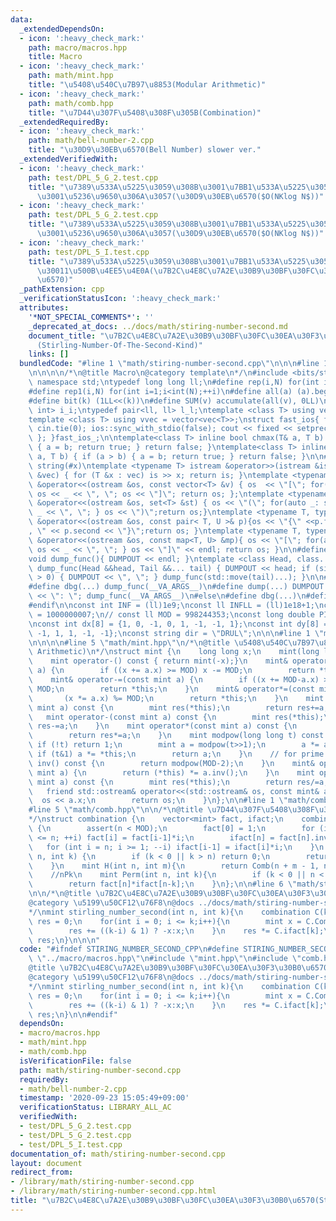 ```yaml
---
data:
  _extendedDependsOn:
  - icon: ':heavy_check_mark:'
    path: macro/macros.hpp
    title: Macro
  - icon: ':heavy_check_mark:'
    path: math/mint.hpp
    title: "\u5408\u540C\u7B97\u8853(Modular Arithmetic)"
  - icon: ':heavy_check_mark:'
    path: math/comb.hpp
    title: "\u7D44\u307F\u5408\u308F\u305B(Combination)"
  _extendedRequiredBy:
  - icon: ':heavy_check_mark:'
    path: math/bell-number-2.cpp
    title: "\u30D9\u30EB\u6570(Bell Number) slower ver."
  _extendedVerifiedWith:
  - icon: ':heavy_check_mark:'
    path: test/DPL_5_G_2.test.cpp
    title: "\u7389\u533A\u5225\u3059\u308B\u3001\u7BB1\u533A\u5225\u3057\u306A\u3044\
      \u3001\u5236\u9650\u306A\u3057(\u30D9\u30EB\u6570($O(NKlog N$))"
  - icon: ':heavy_check_mark:'
    path: test/DPL_5_G_2.test.cpp
    title: "\u7389\u533A\u5225\u3059\u308B\u3001\u7BB1\u533A\u5225\u3057\u306A\u3044\
      \u3001\u5236\u9650\u306A\u3057(\u30D9\u30EB\u6570($O(NKlog N$))"
  - icon: ':heavy_check_mark:'
    path: test/DPL_5_I.test.cpp
    title: "\u7389\u533A\u5225\u3059\u308B\u3001\u7BB1\u533A\u5225\u3057\u306A\u3044\
      \u30011\u500B\u4EE5\u4E0A(\u7B2C\u4E8C\u7A2E\u30B9\u30BF\u30FC\u30EA\u30F3\u30B0\
      \u6570)"
  _pathExtension: cpp
  _verificationStatusIcon: ':heavy_check_mark:'
  attributes:
    '*NOT_SPECIAL_COMMENTS*': ''
    _deprecated_at_docs: ../docs/math/stiring-number-second.md
    document_title: "\u7B2C\u4E8C\u7A2E\u30B9\u30BF\u30FC\u30EA\u30F3\u30B0\u6570\
      (Stirling-Number-Of-The-Second-Kind)"
    links: []
  bundledCode: "#line 1 \"math/stiring-number-second.cpp\"\n\n\n#line 1 \"macro/macros.hpp\"\
    \n\n\n\n/*\n@title Macro\n@category template\n*/\n#include <bits/stdc++.h>\nusing\
    \ namespace std;\ntypedef long long ll;\n#define rep(i,N) for(int i=0;i<int(N);++i)\n\
    #define rep1(i,N) for(int i=1;i<int(N);++i)\n#define all(a) (a).begin(),(a).end()\n\
    #define bit(k) (1LL<<(k))\n#define SUM(v) accumulate(all(v), 0LL)\n\ntypedef pair<int,\
    \ int> i_i;\ntypedef pair<ll, ll> l_l;\ntemplate <class T> using vec = vector<T>;\n\
    template <class T> using vvec = vector<vec<T>>;\nstruct fast_ios{ fast_ios(){\
    \ cin.tie(0); ios::sync_with_stdio(false); cout << fixed << setprecision(20);\
    \ }; }fast_ios_;\n\ntemplate<class T> inline bool chmax(T& a, T b) { if (a < b)\
    \ { a = b; return true; } return false; }\ntemplate<class T> inline bool chmin(T&\
    \ a, T b) { if (a > b) { a = b; return true; } return false; }\n\n#define TOSTRING(x)\
    \ string(#x)\ntemplate <typename T> istream &operator>>(istream &is, vector<T>\
    \ &vec) { for (T &x : vec) is >> x; return is; }\ntemplate <typename T> ostream\
    \ &operator<<(ostream &os, const vector<T> &v) { os  << \"[\"; for(auto _: v)\
    \ os << _ << \", \"; os << \"]\"; return os; };\ntemplate <typename T> ostream\
    \ &operator<<(ostream &os, set<T> &st) { os << \"(\"; for(auto _: st) { os <<\
    \ _ << \", \"; } os << \")\";return os;}\ntemplate <typename T, typename U> ostream\
    \ &operator<<(ostream &os, const pair< T, U >& p){os << \"{\" <<p.first << \"\
    , \" << p.second << \"}\";return os; }\ntemplate <typename T, typename U> ostream\
    \ &operator<<(ostream &os, const map<T, U> &mp){ os << \"[\"; for(auto _: mp){\
    \ os << _ << \", \"; } os << \"]\" << endl; return os; }\n\n#define DUMPOUT cerr\n\
    void dump_func(){ DUMPOUT << endl; }\ntemplate <class Head, class... Tail> void\
    \ dump_func(Head &&head, Tail &&... tail) { DUMPOUT << head; if (sizeof...(Tail)\
    \ > 0) { DUMPOUT << \", \"; } dump_func(std::move(tail)...); }\n\n#ifdef DEBUG\n\
    #define dbg(...) dump_func(__VA_ARGS__)\n#define dump(...) DUMPOUT << string(#__VA_ARGS__)\
    \ << \": \"; dump_func(__VA_ARGS__)\n#else\n#define dbg(...)\n#define dump(...)\n\
    #endif\n\nconst int INF = (ll)1e9;\nconst ll INFLL = (ll)1e18+1;\nconst ll MOD\
    \ = 1000000007;\n// const ll MOD = 998244353;\nconst long double PI = acos(-1.0);\n\
    \nconst int dx[8] = {1, 0, -1, 0, 1, -1, -1, 1};\nconst int dy[8] = {0, 1, 0,\
    \ -1, 1, 1, -1, -1};\nconst string dir = \"DRUL\";\n\n\n#line 1 \"math/mint.hpp\"\
    \n\n\n\n#line 5 \"math/mint.hpp\"\n/*\n@title \u5408\u540C\u7B97\u8853(Modular\
    \ Arithmetic)\n*/\nstruct mint {\n    long long x;\n    mint(long long _x=0):x((_x%MOD+MOD)%MOD){}\n\
    \    mint operator-() const { return mint(-x);}\n    mint& operator+=(const mint\
    \ a) {\n        if ((x += a.x) >= MOD) x -= MOD;\n        return *this;\n    }\n\
    \    mint& operator-=(const mint a) {\n        if ((x += MOD-a.x) >= MOD) x -=\
    \ MOD;\n        return *this;\n    }\n    mint& operator*=(const mint a) {\n \
    \       (x *= a.x) %= MOD;\n        return *this;\n    }\n    mint operator+(const\
    \ mint a) const {\n        mint res(*this);\n        return res+=a;\n    }\n \
    \   mint operator-(const mint a) const {\n        mint res(*this);\n        return\
    \ res-=a;\n    }\n    mint operator*(const mint a) const {\n        mint res(*this);\n\
    \        return res*=a;\n    }\n    mint modpow(long long t) const {\n       \
    \ if (!t) return 1;\n        mint a = modpow(t>>1);\n        a *= a;\n       \
    \ if (t&1) a *= *this;\n        return a;\n    }\n    // for prime MOD\n    mint\
    \ inv() const {\n        return modpow(MOD-2);\n    }\n    mint& operator/=(const\
    \ mint a) {\n        return (*this) *= a.inv();\n    }\n    mint operator/(const\
    \ mint a) const {\n        mint res(*this);\n        return res/=a;\n    }\n \
    \   friend std::ostream& operator<<(std::ostream& os, const mint& a){\n      \
    \  os << a.x;\n        return os;\n    }\n};\n\n#line 1 \"math/comb.hpp\"\n\n\n\
    #line 5 \"math/comb.hpp\"\n\n/*\n@title \u7D44\u307F\u5408\u308F\u305B(Combination)\n\
    */\nstruct combination {\n    vector<mint> fact, ifact;\n    combination(int n):fact(n+1),ifact(n+1)\
    \ {\n        assert(n < MOD);\n        fact[0] = 1;\n        for (int i = 1; i\
    \ <= n; ++i) fact[i] = fact[i-1]*i;\n        ifact[n] = fact[n].inv();\n     \
    \   for (int i = n; i >= 1; --i) ifact[i-1] = ifact[i]*i;\n    }\n    mint Comb(int\
    \ n, int k) {\n        if (k < 0 || k > n) return 0;\n        return fact[n]*ifact[k]*ifact[n-k];\n\
    \    }\n    mint H(int n, int m){\n        return Comb(n + m - 1, n);\n    }\n\
    \    //nPk\n    mint Perm(int n, int k){\n        if (k < 0 || n < k) return 0;\n\
    \        return fact[n]*ifact[n-k];\n    }\n};\n\n#line 6 \"math/stiring-number-second.cpp\"\
    \n\n/*\n@title \u7B2C\u4E8C\u7A2E\u30B9\u30BF\u30FC\u30EA\u30F3\u30B0\u6570(Stirling-Number-Of-The-Second-Kind)\n\
    @category \u5199\u50CF12\u76F8\n@docs ../docs/math/stiring-number-second.md\n\
    */\nmint stirling_number_second(int n, int k){\n    combination C(k+1);\n    mint\
    \ res = 0;\n    for(int i = 0; i <= k;i++){\n        mint x = C.Comb(k, i) * mint(i).modpow(n);\n\
    \        res += ((k-i) & 1) ? -x:x;\n    }\n    res *= C.ifact[k];\n    return\
    \ res;\n}\n\n\n"
  code: "#ifndef STIRING_NUMBER_SECOND_CPP\n#define STIRING_NUMBER_SECOND_CPP\n#include\
    \ \"../macro/macros.hpp\"\n#include \"mint.hpp\"\n#include \"comb.hpp\"\n\n/*\n\
    @title \u7B2C\u4E8C\u7A2E\u30B9\u30BF\u30FC\u30EA\u30F3\u30B0\u6570(Stirling-Number-Of-The-Second-Kind)\n\
    @category \u5199\u50CF12\u76F8\n@docs ../docs/math/stiring-number-second.md\n\
    */\nmint stirling_number_second(int n, int k){\n    combination C(k+1);\n    mint\
    \ res = 0;\n    for(int i = 0; i <= k;i++){\n        mint x = C.Comb(k, i) * mint(i).modpow(n);\n\
    \        res += ((k-i) & 1) ? -x:x;\n    }\n    res *= C.ifact[k];\n    return\
    \ res;\n}\n\n#endif"
  dependsOn:
  - macro/macros.hpp
  - math/mint.hpp
  - math/comb.hpp
  isVerificationFile: false
  path: math/stiring-number-second.cpp
  requiredBy:
  - math/bell-number-2.cpp
  timestamp: '2020-09-23 15:05:49+09:00'
  verificationStatus: LIBRARY_ALL_AC
  verifiedWith:
  - test/DPL_5_G_2.test.cpp
  - test/DPL_5_G_2.test.cpp
  - test/DPL_5_I.test.cpp
documentation_of: math/stiring-number-second.cpp
layout: document
redirect_from:
- /library/math/stiring-number-second.cpp
- /library/math/stiring-number-second.cpp.html
title: "\u7B2C\u4E8C\u7A2E\u30B9\u30BF\u30FC\u30EA\u30F3\u30B0\u6570(Stirling-Number-Of-The-Second-Kind)"
---
```

